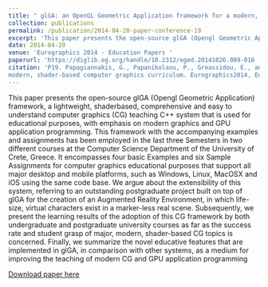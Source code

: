 ```yaml
---
title: " glGA: an OpenGL Geometric Application framework for a modern, shader-based computer graphics curriculum"
collection: publications
permalink: /publication/2014-04-20-paper-conference-19
excerpt: 'This paper presents the open-source glGA (Opengl Geometric Application) framework, a lightweight, shaderbased, comprehensive and easy to understand computer graphics (CG) teaching C++ system that is used for educational purposes, with emphasis on modern graphics and GPU application programming. This framework with the accompanying examples and assignments has been employed in the last three Semesters in two different courses at the Computer Science Department of the University of Crete, Greece. It encompasses four basic Examples and six Sample Assignments for computer graphics educational purposes that support all major desktop and mobile platforms, such as Windows, Linux, MacOSX and iOS using the same code base. We argue about the extensibility of this system, referring to an outstanding postgraduate project built on top of glGA for the creation of an Augmented Reality Environment, in which life-size, virtual characters exist in a marker-less real scene. Subsequently, we present the learning results of the adoption of this CG framework by both undergraduate and postgraduate university courses as far as the success rate and student grasp of major, modern, shader-based CG topics is concerned. Finally, we summarize the novel educative features that are implemented in glGA, in comparison with other systems, as a medium for improving the teaching of modern CG and GPU application programming'
date: 2014-04-20
venue: 'Eurographics 2014 - Education Papers '
paperurl: 'https://diglib.eg.org/handle/10.2312/eged.20141026.009-016 '
citation: 'P19.	Papagiannakis, G., Papanikolaou, P., Greassidou, E., and Trahanias, P., glGA: an OpenGL Geometric Application framework for a 
modern, shader-based computer graphics curriculum. Eurographics2014, Education Papers, 1ï¿½8, Strasbourg, April 2014'
---
```

This paper presents the open-source glGA (Opengl Geometric Application) framework, a lightweight, shaderbased, comprehensive and easy to understand computer graphics (CG) teaching C++ system that is used for educational purposes, with emphasis on modern graphics and GPU application programming. This framework with the accompanying examples and assignments has been employed in the last three Semesters in two different courses at the Computer Science Department of the University of Crete, Greece. It encompasses four basic Examples and six Sample Assignments for computer graphics educational purposes that support all major desktop and mobile platforms, such as Windows, Linux, MacOSX and iOS using the same code base. We argue about the extensibility of this system, referring to an outstanding postgraduate project built on top of glGA for the creation of an Augmented Reality Environment, in which life-size, virtual characters exist in a marker-less real scene. Subsequently, we present the learning results of the adoption of this CG framework by both undergraduate and postgraduate university courses as far as the success rate and student grasp of major, modern, shader-based CG topics is concerned. Finally, we summarize the novel educative features that are implemented in glGA, in comparison with other systems, as a medium for improving the teaching of modern CG and GPU application programming

[Download paper here](https://diglib.eg.org/handle/10.2312/eged.20141026.009-016 )
